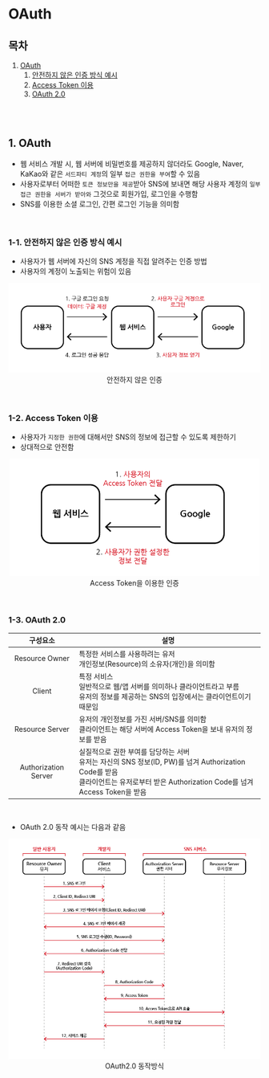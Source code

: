 # OAuth

## 목차

1. [OAuth](#1-oauth)
    1. [안전하지 않은 인증 방식 예시](#1-1-안전하지-않은-인증-방식-예시)
    2. [Access Token 이용](#1-2-access-token-이용)
    3. [OAuth 2.0](#1-3-oauth-20)

<br/>
<br/>

## 1. OAuth

- 웹 서비스 개발 시, 웹 서버에 비밀번호를 제공하지 않더라도 Google, Naver, KaKao와 같은 `서드파티 계정`의 일부 `접근 권한을 부여`할 수 있음
- 사용자로부터 어떠한 `토큰 정보만을 제공`받아 SNS에 보내면 해당 사용자 계정의 `일부 접근 권한을 서버가 받아와` 그것으로 회원가입, 로그인을 수행함
- SNS를 이용한 소셜 로그인, 간편 로그인 기능을 의미함

<br/>

### 1-1. 안전하지 않은 인증 방식 예시

- 사용자가 웹 서버에 자신의 SNS 계정을 직접 알려주는 인증 방법
- 사용자의 계정이 노출되는 위험이 있음

<p align="center">
    <img src="../../assets/img/CS_unsafe_oauth.png" width="600" alt="비안전 인증"><br/>
    <span>안전하지 않은 인증</span>
</p>

<br/>

### 1-2. Access Token 이용

- 사용자가 `지정한 권한`에 대해서만 SNS의 정보에 접근할 수 있도록 제한하기
- 상대적으로 안전함

<p align="center">
    <img src="../../assets/img/CS_access_token.png" width="500" alt="Access Token"><br/>
    <span>Access Token을 이용한 인증</span>
</p>

<br/>

### 1-3. OAuth 2.0

|         구성요소         | 설명                                                                                                                                     |
|:--------------------:|----------------------------------------------------------------------------------------------------------------------------------------|
|    Resource Owner    | 특정한 서비스를 사용하려는 유저<br/>개인정보(Resource)의 소유자(개인)을 의미함                                                                                     |
|        Client        | 특정 서비스<br/>일반적으로 웹/앱 서버를 의미하나 클라이언트라고 부름<br/>유저의 정보를 제공하는 SNS의 입장에서는 클라이언트이기 때문임                                                       |
|   Resource Server    | 유저의 개인정보를 가진 서버/SNS를 의미함<br/>클라이언트는 해당 서버에 Access Token을 보내 유저의 정보를 받음                                                                 |
| Authorization Server | 실질적으로 권한 부여를 담당하는 서버<br/>유저는 자신의 SNS 정보(ID, PW)를 넘겨 Authorization Code를 받음<br/>클라이언트는 유저로부터 받은 Authorization Code를 넘겨 Access Token을 받음 |

<br/>

- OAuth 2.0 동작 예시는 다음과 같음

<p align="center">
    <img src="../../assets/img/CS_oauth2_process.png" width="700" alt="OAuth2.0 동작방식"><br/>
    <span>OAuth2.0 동작방식</span>
</p>